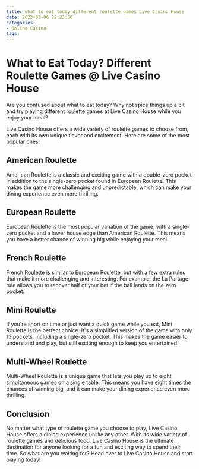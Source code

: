 ```yaml
---
title: what to eat today different roulette games Live Casino House
date: 2023-03-06 22:23:56
categories:
- Online Casino
tags:
---
```



# What to Eat Today? Different Roulette Games @ Live Casino House

Are you confused about what to eat today? Why not spice things up a bit and try playing different roulette games at Live Casino House while you enjoy your meal?

Live Casino House offers a wide variety of roulette games to choose from, each with its own unique flavor and excitement. Here are some of the most popular ones:

## American Roulette

American Roulette is a classic and exciting game with a double-zero pocket in addition to the single-zero pocket found in European Roulette. This makes the game more challenging and unpredictable, which can make your dining experience even more thrilling.

## European Roulette

European Roulette is the most popular variation of the game, with a single-zero pocket and a lower house edge than American Roulette. This means you have a better chance of winning big while enjoying your meal.

## French Roulette

French Roulette is similar to European Roulette, but with a few extra rules that make it more challenging and interesting. For example, the La Partage rule allows you to recover half of your bet if the ball lands on the zero pocket.

## Mini Roulette

If you're short on time or just want a quick game while you eat, Mini Roulette is the perfect choice. It's a simplified version of the game with only 13 pockets, including a single-zero pocket. This makes the game easier to understand and play, but still exciting enough to keep you entertained.

## Multi-Wheel Roulette

Multi-Wheel Roulette is a unique game that lets you play up to eight simultaneous games on a single table. This means you have eight times the chances of winning big, and it can make your dining experience even more thrilling.

## Conclusion

No matter what type of roulette game you choose to play, Live Casino House offers a dining experience unlike any other. With its wide variety of roulette games and delicious food, Live Casino House is the ultimate destination for anyone looking for a fun and exciting way to spend their time. So what are you waiting for? Head over to Live Casino House and start playing today!